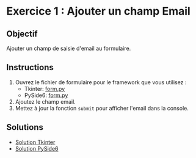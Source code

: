 # Exercice 1 : Ajouter un champ Email

## Objectif

Ajouter un champ de saisie d'email au formulaire.

## Instructions

1. Ouvrez le fichier de formulaire pour le framework que vous utilisez :
   - Tkinter: [form.py](../../examples/tkinter/form.py)
   - PySide6: [form.py](../../examples/pyside6/form.py)
2. Ajoutez le champ email.
3. Mettez à jour la fonction `submit` pour afficher l'email dans la console.

## Solutions

- [Solution Tkinter](./tkinter-solution.py)
- [Solution PySide6](./pyside6-solution.py)